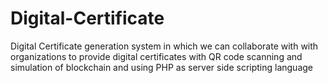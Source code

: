 # Digital-Certificate
Digital Certificate generation system in which we can collaborate with with organizations to provide digital certificates with QR code scanning and simulation of blockchain and using PHP as server side scripting language
